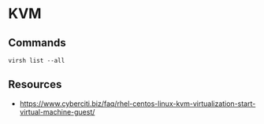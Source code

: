# KVM


## Commands

    virsh list --all


## Resources

- https://www.cyberciti.biz/faq/rhel-centos-linux-kvm-virtualization-start-virtual-machine-guest/
